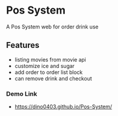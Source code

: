 # Pos System
A Pos System web for order drink use

## Features
- listing movies from movie api
- customize ice and sugar
- add order to order list block
- can remove drink and checkout

### Demo Link
- https://dino0403.github.io/Pos-System/